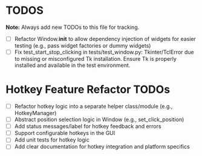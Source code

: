 # TODOS

**Note:** Always add new TODOs to this file for tracking.

- [ ] Refactor Window.__init__ to allow dependency injection of widgets for easier testing (e.g., pass widget factories or dummy widgets)
- [ ] Fix test_start_stop_clicking in tests/test_window.py: Tkinter/TclError due to missing or misconfigured Tk installation. Ensure Tk is properly installed and available in the test environment.

# Hotkey Feature Refactor TODOs
- [ ] Refactor hotkey logic into a separate helper class/module (e.g., HotkeyManager)
- [ ] Abstract position selection logic in Window (e.g., set_click_position)
- [ ] Add status messages/label for hotkey feedback and errors
- [ ] Support configurable hotkeys in the GUI
- [ ] Add unit tests for hotkey logic
- [ ] Add clear documentation for hotkey integration and platform specifics
